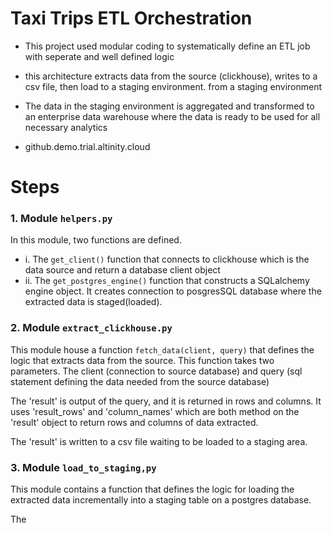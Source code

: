 # Taxi Trips ETL Orchestration 

- This project used modular coding to systematically define an ETL job with seperate and well defined logic
- this architecture extracts data from the source (clickhouse), writes to a csv file, then load to a staging environment. from a staging environment
- The data in the staging environment is aggregated and transformed to an enterprise data warehouse where the data is ready to be used for all necessary analytics 

- github.demo.trial.altinity.cloud 

# Steps

### 1. Module `helpers.py` 

In this module, two functions are defined. 
- i. The `get_client()` function that connects to clickhouse which is the data source and return a database client object
- ii. The `get_postgres_engine()` function that constructs a SQLalchemy engine object. It creates connection to posgresSQL database where the extracted data is staged(loaded).

### 2. Module `extract_clickhouse.py`
This module house a function `fetch_data(client, query)` that defines the logic that extracts data from the source. This function takes two parameters. The client (connection to source database) and query (sql statement defining the data needed from the source database)

The 'result' is output of the query, and it is returned in rows and columns. It uses 'result_rows' and 'column_names' which are both method on the 'result' object  to return rows and columns of data extracted.

The 'result' is written to a csv file waiting to be loaded to a staging area.

### 3. Module `load_to_staging,py`

This module contains a function that defines the logic for loading the extracted data incrementally into a staging table on a postgres database.

The 

